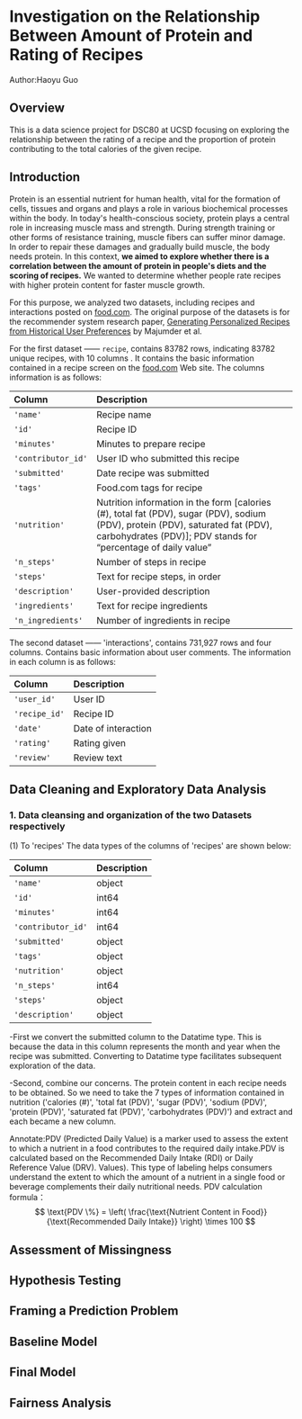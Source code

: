 # Investigation on the Relationship Between Amount of Protein and Rating of Recipes

Author:Haoyu Guo
## Overview 

This is a data science project for DSC80 at UCSD focusing on exploring the relationship between the rating of a recipe and the proportion of protein contributing to the total calories of the given recipe.

## Introduction 
Protein is an essential nutrient for human health, vital for the formation of cells, tissues and organs and plays a role in various biochemical processes within the body. In today's health-conscious society, protein plays a central role in increasing muscle mass and strength. During strength training or other forms of resistance training, muscle fibers can suffer minor damage. In order to repair these damages and gradually build muscle, the body needs protein. In this context, **we aimed to explore whether there is a correlation between the amount of protein in people's diets and the scoring of recipes.** We wanted to determine whether people rate recipes with higher protein content for faster muscle growth.

For this purpose, we analyzed two datasets, including recipes and interactions posted on  [food.com](https://www.food.com/). The original purpose of the datasets is for the recommender system research paper, [Generating Personalized Recipes from Historical User Preferences](https://cseweb.ucsd.edu/~jmcauley/pdfs/emnlp19c.pdf) by Majumder et al.

For the first dataset —— `recipe`, contains 83782 rows, indicating 83782 unique recipes, with 10 columns . It contains the basic information contained in a recipe screen on the [food.com](https://www.food.com/) Web site. The columns information is as follows:

| Column             | Description                                                                           
| :----------------- | :-------------------------------------------------------------------------------------
| `'name'`           | Recipe name                                                                           
| `'id'`             | Recipe ID                                                                             
| `'minutes'`        | Minutes to prepare recipe                                                             
| `'contributor_id'` | User ID who submitted this recipe                                                     
| `'submitted'`      | Date recipe was submitted                                                             
| `'tags'`           | Food.com tags for recipe                                                              
| `'nutrition'`      | Nutrition information in the form [calories (#), total fat (PDV), sugar (PDV), sodium (PDV), protein (PDV), saturated fat (PDV), carbohydrates (PDV)]; PDV stands for “percentage of daily value” |
| `'n_steps'`        | Number of steps in recipe                                                             
| `'steps'`          | Text for recipe steps, in order                                                       
| `'description'`    | User-provided description                                                             
| `'ingredients'`    | Text for recipe ingredients                                                           
| `'n_ingredients'`  | Number of ingredients in recipe 


The second dataset —— 'interactions', contains 731,927 rows and four columns. Contains basic information about user comments. The information in each column is as follows:

| Column        | Description         |
| :------------ | :------------------ |
| `'user_id'`   | User ID             |
| `'recipe_id'` | Recipe ID           |
| `'date'`      | Date of interaction |
| `'rating'`    | Rating given        |
| `'review'`    | Review text         |

## Data Cleaning and Exploratory Data Analysis 
### 1. Data cleansing and organization of the two Datasets respectively
(1) To 'recipes'
The data types of the columns of 'recipes' are shown below:

| Column             | Description |
| :--------| :---------- |
| `'name'`           | object      |
| `'id'`             | int64       |
| `'minutes'`        | int64       |
| `'contributor_id'` | int64       |
| `'submitted'`      | object      |
| `'tags'`           | object      |
| `'nutrition'`      | object      |
| `'n_steps'`        | int64       |
| `'steps'`          | object      |
| `'description'`    | object      |

-First we convert the submitted column to the Datatime type. This is because the data in this column represents the month and year when the recipe was submitted. Converting to Datatime type facilitates subsequent exploration of the data.

-Second, combine our concerns. The protein content in each recipe needs to be obtained. So we need to take the 7 types of information contained in nutrition ('calories (#)', 'total fat (PDV)', 'sugar (PDV)', 'sodium (PDV)', 'protein (PDV)', 'saturated fat (PDV)', 'carbohydrates (PDV)') and extract and each became a new column.

Annotate:PDV (Predicted Daily Value) is a marker used to assess the extent to which a nutrient in a food contributes to the required daily intake.PDV is calculated based on the Recommended Daily Intake (RDI) or Daily Reference Value (DRV). Values). This type of labeling helps consumers understand the extent to which the amount of a nutrient in a single food or beverage complements their daily nutritional needs.
PDV calculation formula：$$
\text{PDV \%} = \left( \frac{\text{Nutrient Content in Food}}{\text{Recommended Daily Intake}} \right) \times 100
$$

## Assessment of Missingness ##
## Hypothesis Testing ##
## Framing a Prediction Problem ##
## Baseline Model ##
## Final Model ##
## Fairness Analysis ##
